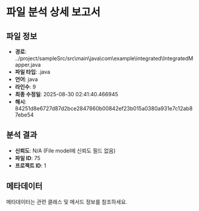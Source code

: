 # 파일 분석 상세 보고서

## 파일 정보
- **경로**: ../project/sampleSrc/src\main\java\com\example\integrated\IntegratedMapper.java
- **파일 타입**: .java
- **언어**: java
- **라인수**: 9
- **최종 수정일**: 2025-08-30 02:41:40.466945
- **해시**: 84251d8e6727d87d2bce2847860b00842ef23b015a0380a931e7c12ab87ebe54

## 분석 결과
- **신뢰도**: N/A (File model에 신뢰도 필드 없음)
- **파일 ID**: 75
- **프로젝트 ID**: 1

## 메타데이터
메타데이터는 관련 클래스 및 메서드 정보를 참조하세요.
